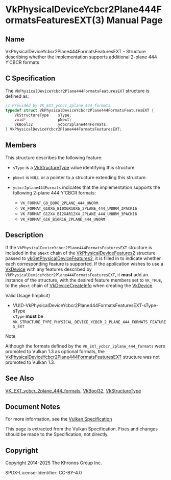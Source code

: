 # VkPhysicalDeviceYcbcr2Plane444FormatsFeaturesEXT(3) Manual Page

## Name

VkPhysicalDeviceYcbcr2Plane444FormatsFeaturesEXT - Structure describing whether the implementation supports additional 2-plane 444 Y′CBCR formats



## [](#_c_specification)C Specification

The `VkPhysicalDeviceYcbcr2Plane444FormatsFeaturesEXT` structure is defined as:

```c++
// Provided by VK_EXT_ycbcr_2plane_444_formats
typedef struct VkPhysicalDeviceYcbcr2Plane444FormatsFeaturesEXT {
    VkStructureType    sType;
    void*              pNext;
    VkBool32           ycbcr2plane444Formats;
} VkPhysicalDeviceYcbcr2Plane444FormatsFeaturesEXT;
```

## [](#_members)Members

This structure describes the following feature:

- `sType` is a [VkStructureType](https://registry.khronos.org/vulkan/specs/latest/man/html/VkStructureType.html) value identifying this structure.
- `pNext` is `NULL` or a pointer to a structure extending this structure.
- []()`ycbcr2plane444Formats` indicates that the implementation supports the following 2-plane 444 Y′CBCR formats:
  
  - `VK_FORMAT_G8_B8R8_2PLANE_444_UNORM`
  - `VK_FORMAT_G10X6_B10X6R10X6_2PLANE_444_UNORM_3PACK16`
  - `VK_FORMAT_G12X4_B12X4R12X4_2PLANE_444_UNORM_3PACK16`
  - `VK_FORMAT_G16_B16R16_2PLANE_444_UNORM`

## [](#_description)Description

If the `VkPhysicalDeviceYcbcr2Plane444FormatsFeaturesEXT` structure is included in the `pNext` chain of the [VkPhysicalDeviceFeatures2](https://registry.khronos.org/vulkan/specs/latest/man/html/VkPhysicalDeviceFeatures2.html) structure passed to [vkGetPhysicalDeviceFeatures2](https://registry.khronos.org/vulkan/specs/latest/man/html/vkGetPhysicalDeviceFeatures2.html), it is filled in to indicate whether each corresponding feature is supported. If the application wishes to use a [VkDevice](https://registry.khronos.org/vulkan/specs/latest/man/html/VkDevice.html) with any features described by `VkPhysicalDeviceYcbcr2Plane444FormatsFeaturesEXT`, it **must** add an instance of the structure, with the desired feature members set to `VK_TRUE`, to the `pNext` chain of [VkDeviceCreateInfo](https://registry.khronos.org/vulkan/specs/latest/man/html/VkDeviceCreateInfo.html) when creating the [VkDevice](https://registry.khronos.org/vulkan/specs/latest/man/html/VkDevice.html).

Valid Usage (Implicit)

- [](#VUID-VkPhysicalDeviceYcbcr2Plane444FormatsFeaturesEXT-sType-sType)VUID-VkPhysicalDeviceYcbcr2Plane444FormatsFeaturesEXT-sType-sType  
  `sType` **must** be `VK_STRUCTURE_TYPE_PHYSICAL_DEVICE_YCBCR_2_PLANE_444_FORMATS_FEATURES_EXT`

Note

Although the formats defined by the `VK_EXT_ycbcr_2plane_444_formats` were promoted to Vulkan 1.3 as optional formats, the [VkPhysicalDeviceYcbcr2Plane444FormatsFeaturesEXT](https://registry.khronos.org/vulkan/specs/latest/man/html/VkPhysicalDeviceYcbcr2Plane444FormatsFeaturesEXT.html) structure was not promoted to Vulkan 1.3.

## [](#_see_also)See Also

[VK\_EXT\_ycbcr\_2plane\_444\_formats](https://registry.khronos.org/vulkan/specs/latest/man/html/VK_EXT_ycbcr_2plane_444_formats.html), [VkBool32](https://registry.khronos.org/vulkan/specs/latest/man/html/VkBool32.html), [VkStructureType](https://registry.khronos.org/vulkan/specs/latest/man/html/VkStructureType.html)

## [](#_document_notes)Document Notes

For more information, see the [Vulkan Specification](https://registry.khronos.org/vulkan/specs/latest/html/vkspec.html#VkPhysicalDeviceYcbcr2Plane444FormatsFeaturesEXT)

This page is extracted from the Vulkan Specification. Fixes and changes should be made to the Specification, not directly.

## [](#_copyright)Copyright

Copyright 2014-2025 The Khronos Group Inc.

SPDX-License-Identifier: CC-BY-4.0